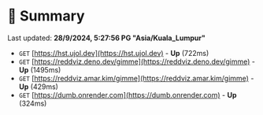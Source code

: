 # 📖 Summary
Last updated: **28/9/2024, 5:27:56 PG "Asia/Kuala_Lumpur"**

- `GET` [https://hst.ujol.dev](https://hst.ujol.dev) - **Up** (722ms)
- `GET` [https://reddviz.deno.dev/gimme](https://reddviz.deno.dev/gimme) - **Up** (1495ms)
- `GET` [https://reddviz.amar.kim/gimme](https://reddviz.amar.kim/gimme) - **Up** (429ms)
- `GET` [https://dumb.onrender.com](https://dumb.onrender.com) - **Up** (324ms)
